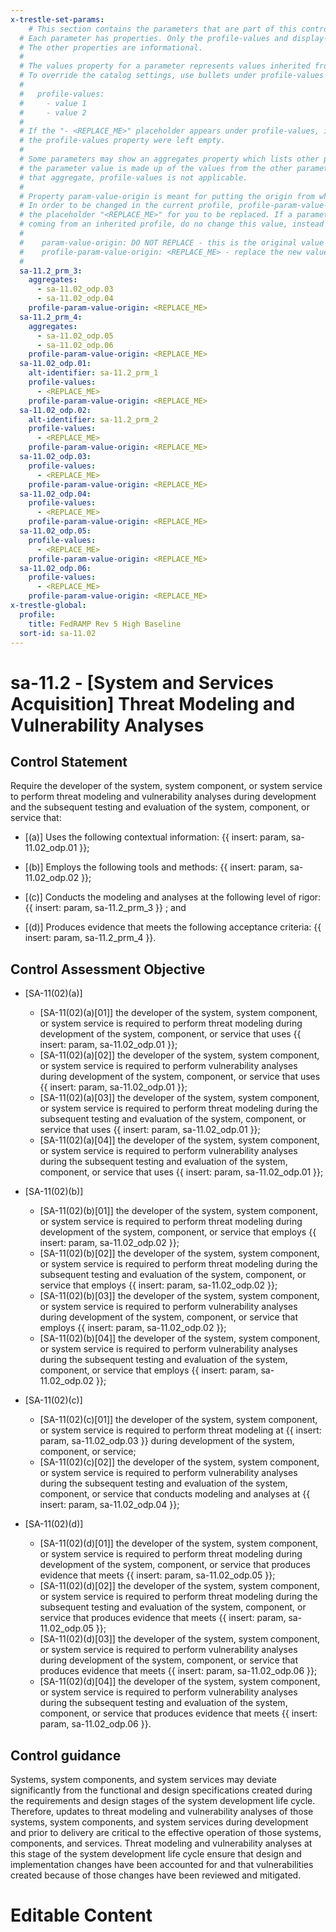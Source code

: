 ```yaml
---
x-trestle-set-params:
    # This section contains the parameters that are part of this control.
  # Each parameter has properties. Only the profile-values and display-name properties are editable.
  # The other properties are informational.
  #
  # The values property for a parameter represents values inherited from the OSCAL catalog.
  # To override the catalog settings, use bullets under profile-values as shown below:
  #
  #   profile-values:
  #     - value 1
  #     - value 2
  #
  # If the "- <REPLACE_ME>" placeholder appears under profile-values, it is the same as if
  # the profile-values property were left empty.
  #
  # Some parameters may show an aggregates property which lists other parameters. This means
  # the parameter value is made up of the values from the other parameters. For parameters
  # that aggregate, profile-values is not applicable.
  #
  # Property param-value-origin is meant for putting the origin from where that parameter comes from.
  # In order to be changed in the current profile, profile-param-value-origin property will be displayed with
  # the placeholder "<REPLACE_ME>" for you to be replaced. If a parameter already has a param-value-origin
  # coming from an inherited profile, do no change this value, instead use profile-param-value-origin as follows:
  #
  #    param-value-origin: DO NOT REPLACE - this is the original value
  #    profile-param-value-origin: <REPLACE_ME> - replace the new value required HERE
  #
  sa-11.2_prm_3:
    aggregates:
      - sa-11.02_odp.03
      - sa-11.02_odp.04
    profile-param-value-origin: <REPLACE_ME>
  sa-11.2_prm_4:
    aggregates:
      - sa-11.02_odp.05
      - sa-11.02_odp.06
    profile-param-value-origin: <REPLACE_ME>
  sa-11.02_odp.01:
    alt-identifier: sa-11.2_prm_1
    profile-values:
      - <REPLACE_ME>
    profile-param-value-origin: <REPLACE_ME>
  sa-11.02_odp.02:
    alt-identifier: sa-11.2_prm_2
    profile-values:
      - <REPLACE_ME>
    profile-param-value-origin: <REPLACE_ME>
  sa-11.02_odp.03:
    profile-values:
      - <REPLACE_ME>
    profile-param-value-origin: <REPLACE_ME>
  sa-11.02_odp.04:
    profile-values:
      - <REPLACE_ME>
    profile-param-value-origin: <REPLACE_ME>
  sa-11.02_odp.05:
    profile-values:
      - <REPLACE_ME>
    profile-param-value-origin: <REPLACE_ME>
  sa-11.02_odp.06:
    profile-values:
      - <REPLACE_ME>
    profile-param-value-origin: <REPLACE_ME>
x-trestle-global:
  profile:
    title: FedRAMP Rev 5 High Baseline
  sort-id: sa-11.02
---
```


# sa-11.2 - \[System and Services Acquisition\] Threat Modeling and Vulnerability Analyses

## Control Statement

Require the developer of the system, system component, or system service to perform threat modeling and vulnerability analyses during development and the subsequent testing and evaluation of the system, component, or service that:

- \[(a)\] Uses the following contextual information: {{ insert: param, sa-11.02_odp.01 }};

- \[(b)\] Employs the following tools and methods: {{ insert: param, sa-11.02_odp.02 }};

- \[(c)\] Conducts the modeling and analyses at the following level of rigor: {{ insert: param, sa-11.2_prm_3 }} ; and

- \[(d)\] Produces evidence that meets the following acceptance criteria: {{ insert: param, sa-11.2_prm_4 }}.

## Control Assessment Objective

- \[SA-11(02)(a)\]

  - \[SA-11(02)(a)[01]\] the developer of the system, system component, or system service is required to perform threat modeling during development of the system, component, or service that uses {{ insert: param, sa-11.02_odp.01 }};
  - \[SA-11(02)(a)[02]\] the developer of the system, system component, or system service is required to perform vulnerability analyses during development of the system, component, or service that uses {{ insert: param, sa-11.02_odp.01 }};
  - \[SA-11(02)(a)[03]\] the developer of the system, system component, or system service is required to perform threat modeling during the subsequent testing and evaluation of the system, component, or service that uses {{ insert: param, sa-11.02_odp.01 }};
  - \[SA-11(02)(a)[04]\] the developer of the system, system component, or system service is required to perform vulnerability analyses during the subsequent testing and evaluation of the system, component, or service that uses {{ insert: param, sa-11.02_odp.01 }};

- \[SA-11(02)(b)\]

  - \[SA-11(02)(b)[01]\] the developer of the system, system component, or system service is required to perform threat modeling during development of the system, component, or service that employs {{ insert: param, sa-11.02_odp.02 }};
  - \[SA-11(02)(b)[02]\] the developer of the system, system component, or system service is required to perform threat modeling during the subsequent testing and evaluation of the system, component, or service that employs {{ insert: param, sa-11.02_odp.02 }};
  - \[SA-11(02)(b)[03]\] the developer of the system, system component, or system service is required to perform vulnerability analyses during development of the system, component, or service that employs {{ insert: param, sa-11.02_odp.02 }};
  - \[SA-11(02)(b)[04]\] the developer of the system, system component, or system service is required to perform vulnerability analyses during the subsequent testing and evaluation of the system, component, or service that employs {{ insert: param, sa-11.02_odp.02 }};

- \[SA-11(02)(c)\]

  - \[SA-11(02)(c)[01]\] the developer of the system, system component, or system service is required to perform threat modeling at {{ insert: param, sa-11.02_odp.03 }} during development of the system, component, or service;
  - \[SA-11(02)(c)[02]\] the developer of the system, system component, or system service is required to perform vulnerability analyses during the subsequent testing and evaluation of the system, component, or service that conducts modeling and analyses at {{ insert: param, sa-11.02_odp.04 }};

- \[SA-11(02)(d)\]

  - \[SA-11(02)(d)[01]\] the developer of the system, system component, or system service is required to perform threat modeling during development of the system, component, or service that produces evidence that meets {{ insert: param, sa-11.02_odp.05 }};
  - \[SA-11(02)(d)[02]\] the developer of the system, system component, or system service is required to perform threat modeling during the subsequent testing and evaluation of the system, component, or service that produces evidence that meets {{ insert: param, sa-11.02_odp.05 }};
  - \[SA-11(02)(d)[03]\] the developer of the system, system component, or system service is required to perform vulnerability analyses during development of the system, component, or service that produces evidence that meets {{ insert: param, sa-11.02_odp.06 }};
  - \[SA-11(02)(d)[04]\] the developer of the system, system component, or system service is required to perform vulnerability analyses during the subsequent testing and evaluation of the system, component, or service that produces evidence that meets {{ insert: param, sa-11.02_odp.06 }}.

## Control guidance

Systems, system components, and system services may deviate significantly from the functional and design specifications created during the requirements and design stages of the system development life cycle. Therefore, updates to threat modeling and vulnerability analyses of those systems, system components, and system services during development and prior to delivery are critical to the effective operation of those systems, components, and services. Threat modeling and vulnerability analyses at this stage of the system development life cycle ensure that design and implementation changes have been accounted for and that vulnerabilities created because of those changes have been reviewed and mitigated.

# Editable Content

<!-- Make additions and edits below -->
<!-- The above represents the contents of the control as received by the profile, prior to additions. -->
<!-- If the profile makes additions to the control, they will appear below. -->
<!-- The above markdown may not be edited but you may edit the content below, and/or introduce new additions to be made by the profile. -->
<!-- If there is a yaml header at the top, parameter values may be edited. Use --set-parameters to incorporate the changes during assembly. -->
<!-- The content here will then replace what is in the profile for this control, after running profile-assemble. -->
<!-- The current profile has no added parts for this control, but you may add new ones here. -->
<!-- Each addition must have a heading either of the form ## Control my_addition_name -->
<!-- or ## Part a. (where the a. refers to one of the control statement labels.) -->
<!-- "## Control" parts are new parts added after the statement part. -->
<!-- "## Part" parts are new parts added into the top-level statement part with that label. -->
<!-- Subparts may be added with nested hash levels of the form ### My Subpart Name -->
<!-- underneath the parent ## Control or ## Part being added -->
<!-- See https://oscal-compass.github.io/compliance-trestle/tutorials/ssp_profile_catalog_authoring/ssp_profile_catalog_authoring for guidance. -->
